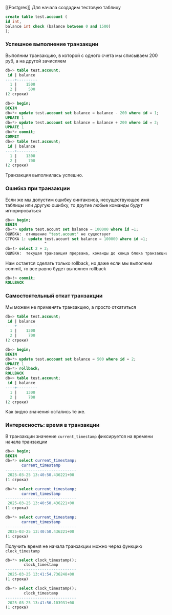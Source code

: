 [[Postgres]]
Для начала создадим тестовую таблицу
```sql
create table test.account (
id int,
balance int check (balance between 0 and 1500)
);
```
### Успешное выполнение транзакции
Выполним транзакцию, в которой с одного счета мы списываем 200 руб, а на другой зачисляем
```sql
db=> table test.account;
 id | balance
----+---------
  1 |    1500
  2 |     500
(2 строки)

db=> begin;
BEGIN
db=*> update test.account set balance = balance - 200 where id = 1;
UPDATE 1
db=*> update test.account set balance = balance + 200 where id = 2;
UPDATE 1
db=*> commit;
COMMIT
db=> table test.account;
 id | balance
----+---------
  1 |    1300
  2 |     700
(2 строки)
```
Транзакция выполнилась успешно. 
### Ошибка при транзакции
Если же мы допустим ошибку синтаксиса, несуществующее имя таблицы или другую ошибку, то другие любые команды будут игнорироваться
```sql
db=> begin;
BEGIN
db=*> update test.acount set balance = 100000 where id =1;
ОШИБКА:  отношение "test.acount" не существует
СТРОКА 1: update test.acount set balance = 100000 where id =1;
                 ^
db=!> select 2 + 2;
ОШИБКА:  текущая транзакция прервана, команды до конца блока транзакции игнорируются
```
Нам остается сделать только rollback, но даже если мы выполним commit, то все равно будет выполнен rollback
```sql
db=!> commit;
ROLLBACK
```
### Самостоятельный откат транзакции
Мы можем не применять транзакцию, а просто откатиться
```sql
db=> table test.account;
 id | balance
----+---------
  1 |    1300
  2 |     700
(2 строки)

db=> begin;
BEGIN
db=*> update test.account set balance = 500 where id = 2;
UPDATE 1
db=*> rollback;
ROLLBACK
db=> table test.account;
 id | balance
----+---------
  1 |    1300
  2 |     700
(2 строки)
```
Как видно значения остались те же.
### Интересность: время в транзакции
В транзакции значение `current_timestamp` фиксируется на времени начала транзакции
```sql
db=> begin;
BEGIN
db=*> select current_timestamp;
       current_timestamp
-------------------------------
 2025-03-25 13:40:50.436221+00
(1 строка)

db=*> select current_timestamp;
       current_timestamp
-------------------------------
 2025-03-25 13:40:50.436221+00
(1 строка)

db=*> select current_timestamp;
       current_timestamp
-------------------------------
 2025-03-25 13:40:50.436221+00
(1 строка)
```
Получить время не начала транзакции можно через функцию `clock_timestamp`
```sql
db=*> select clock_timestamp();
        clock_timestamp
-------------------------------
 2025-03-25 13:41:54.736248+00
(1 строка)

db=*> select clock_timestamp();
        clock_timestamp
-------------------------------
 2025-03-25 13:41:56.103931+00
(1 строка)
```